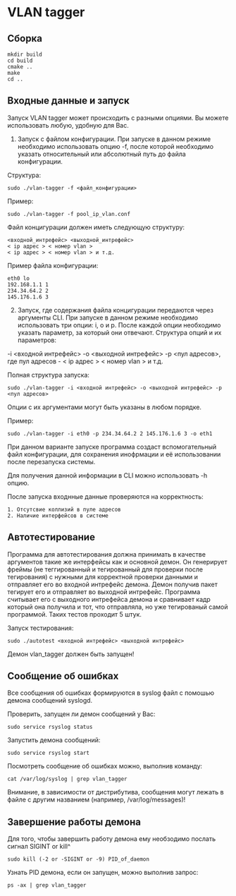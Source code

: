 # VLAN tagger

## Сборка

    mkdir build
    cd build
    cmake ..
    make
    cd ..

## Входные данные и запуск

Запуск VLAN tagger может происходить с разными опциями. Вы можете использовать любую, удобную для Вас.

1. Запуск с файлом конфигурации. При запуске в данном режиме необходимо использовать опцию -f, после которой необходимо указать относительный или абсолютный путь до файла конфигурации. 

Структура: 

    sudo ./vlan-tagger -f <файл_конфигурации>

Пример: 

    sudo ./vlan-tagger -f pool_ip_vlan.conf

Файл концигурации должен иметь следующую структуру:

    <входной_интрефейс> <выходной_интрефейс>
    < ip адрес > < номер vlan >
    < ip адрес > < номер vlan > и т.д.

Пример файла конфигурации: 

    eth0 lo
    192.168.1.1 1
    234.34.64.2 2
    145.176.1.6 3

2. Запуск, где содержания файла концигурации передаются через аргументы CLI. При запуске в данном режиме необходимо использовать три опции: i, o и p. После каждой опции необходимо указать параметр, за который они отвечают. Структура опций и их параметров:

-i <входной интрефейс>
-o <выходной интрефейс>
-p <пул адресов>, где пул адресов - < ip адрес > < номер vlan > и т.д.

Полная структура запуска: 

    sudo ./vlan-tagger -i <входной интрефейс> -o <выходной интрефейс> -p <пул адресов>

Опции с их аргументами могут быть указаны в любом порядке.

Пример:

    sudo ./vlan-tagger -i eth0 -p 234.34.64.2 2 145.176.1.6 3 -o eth1

При данном варианте запуске программа создаст вспомогательный файл конфигурации, для сохранения инофрмации и её использовании после перезапуска системы.

Для получения данной информации в CLI можно использовать -h опцию. 

После запуска входнные данные проверяются на корректность:

    1. Отсутсвие коллизий в пуле адресов
    2. Наличие интерфейсов в системе

## Автотестирование

Программа для автотестирования должна принимать в качестве аргументов такие же интерфейсы как и основной демон. 
Он генерирует фреймы (не теггированный и тегированный для проверки после тегирования) с нужными для корректной проверки данными и отправляет его во входной интрефейс демона. Демон получив пакет тегирует его и отправляет во выходной интрефейс. Программа считывает его с выходного интрефейса демона и сравнивает кадр который она получила и тот, что отправляла, но уже тегированый самой программой. Таких тестов проходит 5 штук. 

Запуск тестирования: 

    sudo ./autotest <входной интрефейс> <выходной интрефейс>

Демон vlan_tagger должен быть запущен!

## Сообщение об ошибках

Все сообщения об ошибках формируются в syslog файл с помошью демона сообщений syslogd.

Проверить, запущен ли демон сообщений у Вас:

    sudo service rsyslog status

Запустить демона сообщений:

    sudo service rsyslog start

Посмотреть сообщение об ошибках можно, выполнив команду:

    cat /var/log/syslog | grep vlan_tagger

Внимание, в зависимости от дистрибутива, сообщения могут лежать в файле с другим названием (например, /var/log/messages)!

## Завершение работы демона

Для того, чтобы завершить работу демона ему необзодимо послать сигнал SIGINT or kill^

    sudo kill (-2 or -SIGINT or -9) PID_of_daemon

Узнать PID демона, если он запущен, можно выполнив запрос:

    ps -ax | grep vlan_tagger